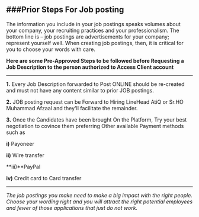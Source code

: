 ###Prior Steps For Job posting
----------------------

The information you include in your job postings speaks volumes about your company, your recruiting practices and your professionalism. 
The bottom line is – job postings are advertisements for your company; represent yourself well.
When creating job postings, then, it is critical for you to choose your words with care.

**Here are some Pre-Approved Steps to be followed before Requesting a Job Description to the person authorized to Access Client account**

--------------
**1.** Every Job Description forwarded to Post ONLINE should be re-created and must not have any content similar to prior JOB postings.

**2.** JOB posting request can be Forward to Hiring LineHead AtiQ or Sr.HO Muhammad Afzaal and they'll facilitate the remainder.

**3.** Once the Candidates have been brought On the Platform, Try your best negotiation to covince them preferring Other available Payment methods such as

**i)** Payoneer

**ii)** Wire transfer

**iii)**PayPal

**iv)** Credit card to Card transfer

------------
*The job postings you make need to make a big impact with the right people.
Choose your wording right and you will attract the right potential employees and fewer of those applications that 
just do not work.*

